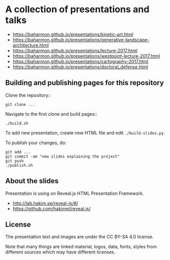 A collection of presentations and talks
===========================================
 * https://baharmon.github.io/presentations/kinetic-art.html
 * https://baharmon.github.io/presentations/generative-landscape-architecture.html
 * https://baharmon.github.io/presentations/lecture-2017.html
 * https://baharmon.github.io/presentations/westpoint-lecture-2017.html
 * https://baharmon.github.io/presentations/cartography-2017.html
 * https://baharmon.github.io/presentations/doctoral_defense.html

Building and publishing pages for this repository
-------------------------------------------------

Clone the repository::

    git clone ...

Navigate to the first clone and build pages::

    ./build.sh

To add new presentation, create new HTML file and edit `./build-slides.py`.

To publish your changes, do:

    git add ...
    git commit -am "new slides explaining the project"
    git push
    ./publish.sh

About the slides
----------------

Presentation is using on Reveal.js HTML Presentation Framework.

 * http://lab.hakim.se/reveal-js/#/
 * https://github.com/hakimel/reveal.js/

License
-------

The presentation text and images are under the CC BY-SA 4.0 license.

Note that many things are linked material, logos, data, fonts, styles
from different sources which may have different licenses.
